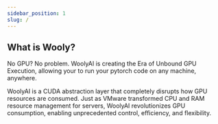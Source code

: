 ```yaml
---
sidebar_position: 1
slug: /
---
```


## What is Wooly?

No GPU? No problem. WoolyAI is creating the Era of Unbound GPU Execution, allowing your to run your pytorch code on any machine, anywhere.

WoolyAI is a CUDA abstraction layer that completely disrupts how GPU resources are consumed. Just as VMware transformed CPU and RAM resource management for servers, WoolyAI revolutionizes GPU consumption, enabling unprecedented control, efficiency, and flexibility.
